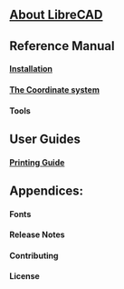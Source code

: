 ## [About LibreCAD](./About.md) ##

## Reference Manual ##

#### [Installation](./reference/Install.md) ####

#### [The Coordinate system](./refCoordinates.md) ####

#### Tools ####

## User Guides ##

#### [Printing Guide](./howto/PrintingGuide.md) ####

## Appendices: ##

#### Fonts ####
#### Release Notes ####
#### Contributing #### 
#### License ####
